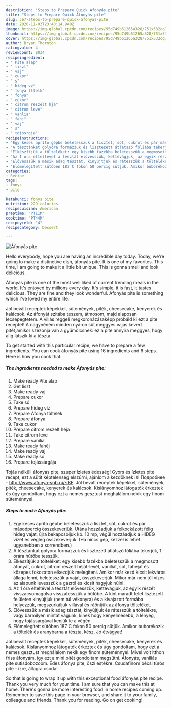 ```yaml
---
description: "Steps to Prepare Quick Áfonyás pite"
title: "Steps to Prepare Quick Áfonyás pite"
slug: 567-steps-to-prepare-quick-afonyas-pite
date: 2020-11-03T23:40:14.940Z
image: https://img-global.cpcdn.com/recipes/95d749b61265a328/751x532cq70/afonyas-pite-recept-foto.jpg
thumbnail: https://img-global.cpcdn.com/recipes/95d749b61265a328/751x532cq70/afonyas-pite-recept-foto.jpg
cover: https://img-global.cpcdn.com/recipes/95d749b61265a328/751x532cq70/afonyas-pite-recept-foto.jpg
author: Bryan Thornton
ratingvalue: 4
reviewcount: 8034
recipeingredient:
- " Pite alap"
- " liszt"
- " vaj"
- " cukor"
- " s"
- " hideg vz"
- " fonya tltelk"
- " fonya"
- " cukor"
- " citrom reszelt hja"
- " citrom leve"
- " vanlia"
- " fahj"
- " vaj"
- " s"
- " tojssrgja"
recipeinstructions:
- "Egy késes aprító gépbe beletesszük a lisztet, sót, cukrot és pár másodpercig összekeverjük. Utána hozzáadjuk a felkockázott félig hideg vajat, újra bekapcsoljuk kb. 10 mp, végül hozzáadjuk a HIDEG vizet és végleg összekeverjük. (Ha nincs gép, kézzel is lehet ugyanebben a sorrendben.)"
- "A tésztánkat golyóra formázzuk és lisztezett átlátszó fóliába tekerjük, 1 órára hūtőbe tesszük."
- "Elkészítjük a tölteléket: egy kisebb fazékba beletesszük a megmosott áfonyát, cukrot, citrom reszelt héját-levét, vaníliát, sót, fahéjat és közepes fokozaton elkezdjük melegíteni. Amikor már kezd kicsit lekváros állaga lenni, beletesszük a vajat, összekeverjük. Mikor már nem túl vizes az alapunk levesszük a gázról és kicsit hagyjuk hűlni."
- "Az 1 óra elteltével a tésztát elővesszük, kettévágjuk, az egyik részét visszacsomagolva visszatesszük a hűtőbe. A kint maradt felet lisztezett felületen kinyújtjuk (nem túl vékonyra) és a kivajazott formába helyezzük, megszurkáljuk villával és ráöntjük az áfonya tölteléket."
- "Elővesszük a másik adag tésztát, kinyújtjuk és rátesszük a töltelékre, vagy bármilyen mintát vágunk, kinek hogy kényelmesebb, a lényeg, hogy tojássárgával kenjük le a végén."
- "Előmelegített sütőben 187 C fokon 50 percig sütjük. Amikor buborékozik a töltelék és aranybarna a tészta, kész. Jó étvágyat!"
categories:
- Recipe
tags:
- fonys
- pite

katakunci: fonys pite 
nutrition: 229 calories
recipecuisine: American
preptime: "PT11M"
cooktime: "PT44M"
recipeyield: "4"
recipecategory: Dessert

---
```



![Áfonyás pite](https://img-global.cpcdn.com/recipes/95d749b61265a328/751x532cq70/afonyas-pite-recept-foto.jpg)

Hello everybody, hope you are having an incredible day today. Today, we're going to make a distinctive dish, áfonyás pite. It is one of my favorites. This time, I am going to make it a little bit unique. This is gonna smell and look delicious.

Áfonyás pite is one of the most well liked of current trending meals in the world. It's enjoyed by millions every day. It's simple, it is fast, it tastes delicious. They are fine and they look wonderful. Áfonyás pite is something which I've loved my entire life.

Jól bevált receptek képekkel, sütemények, piték, cheesecake, kenyerek és kalácsok. Az áfonyát szitába teszem, átmosom, majd alaposan lecsepegtetem. A villás reggeli megkoronázásaképp próbáld ki ezt a pite receptet! A nagynéném minden nyáron süt meggyes vajas kevert pitét,amikor szezonja van a gyümölcsnek: ez a pite annyira meggyes, hogy alig látszik ki a tészta.


To get started with this particular recipe, we have to prepare a few ingredients. You can cook áfonyás pite using 16 ingredients and 6 steps. Here is how you cook that.

<!--inarticleads1-->

##### The ingredients needed to make Áfonyás pite:

1. Make ready  Pite alap
1. Get  liszt
1. Make ready  vaj
1. Prepare  cukor
1. Take  só
1. Prepare  hideg víz
1. Prepare  Áfonya töltelék
1. Prepare  áfonya
1. Take  cukor
1. Prepare  citrom reszelt héja
1. Take  citrom leve
1. Prepare  vanília
1. Make ready  fahéj
1. Make ready  vaj
1. Make ready  só
1. Prepare  tojássárgája


Tojás nélküli áfonyás pite, szuper ízletes édesség! Gyors és ízletes pite recept, ezt a sütit képtelenség elszúrni, ajánlom a kezdőknek is! Подробнее - http://www.afonya-spb.ru/~BF. Jól bevált receptek képekkel, sütemények, piték, cheesecake, kenyerek és kalácsok. Kislányomhoz látogatók érkeztek és úgy gondoltam, hogy ezt a nemes gesztust meghálálom nekik egy finom süteménnyel. 

<!--inarticleads2-->

##### Steps to make Áfonyás pite:

1. Egy késes aprító gépbe beletesszük a lisztet, sót, cukrot és pár másodpercig összekeverjük. Utána hozzáadjuk a felkockázott félig hideg vajat, újra bekapcsoljuk kb. 10 mp, végül hozzáadjuk a HIDEG vizet és végleg összekeverjük. (Ha nincs gép, kézzel is lehet ugyanebben a sorrendben.)
1. A tésztánkat golyóra formázzuk és lisztezett átlátszó fóliába tekerjük, 1 órára hūtőbe tesszük.
1. Elkészítjük a tölteléket: egy kisebb fazékba beletesszük a megmosott áfonyát, cukrot, citrom reszelt héját-levét, vaníliát, sót, fahéjat és közepes fokozaton elkezdjük melegíteni. Amikor már kezd kicsit lekváros állaga lenni, beletesszük a vajat, összekeverjük. Mikor már nem túl vizes az alapunk levesszük a gázról és kicsit hagyjuk hűlni.
1. Az 1 óra elteltével a tésztát elővesszük, kettévágjuk, az egyik részét visszacsomagolva visszatesszük a hűtőbe. A kint maradt felet lisztezett felületen kinyújtjuk (nem túl vékonyra) és a kivajazott formába helyezzük, megszurkáljuk villával és ráöntjük az áfonya tölteléket.
1. Elővesszük a másik adag tésztát, kinyújtjuk és rátesszük a töltelékre, vagy bármilyen mintát vágunk, kinek hogy kényelmesebb, a lényeg, hogy tojássárgával kenjük le a végén.
1. Előmelegített sütőben 187 C fokon 50 percig sütjük. Amikor buborékozik a töltelék és aranybarna a tészta, kész. Jó étvágyat!


Jól bevált receptek képekkel, sütemények, piték, cheesecake, kenyerek és kalácsok. Kislányomhoz látogatók érkeztek és úgy gondoltam, hogy ezt a nemes gesztust meghálálom nekik egy finom süteménnyel. Mivel volt itthon friss áfonyám, így ezt a mini pitét gondoltam megsütni. Áfonyás, vaníliás pite sutisdobozoom. Édes áfonya pite, őszi estékre. Csudafinom bécsi túrós pite - ízre, állagra csoda! 

So that is going to wrap it up with this exceptional food áfonyás pite recipe. Thank you very much for your time. I am sure that you can make this at home. There's gonna be more interesting food in home recipes coming up. Remember to save this page in your browser, and share it to your family, colleague and friends. Thank you for reading. Go on get cooking!
